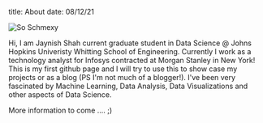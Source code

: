 title: About
date: 08/12/21

![So Schmexy][my_sweet_photo]

Hi, I am Jaynish Shah current graduate student in Data Science @ Johns Hopkins Univeristy Whitting School of Engineering. Currently I work as a technology analyst for Infosys contracted at Morgan Stanley in New York! This is my first github page and I will try to use this to show case my projects or as a blog (PS I'm not much of a blogger!). I've been very fascinated by Machine Learning, Data Analysis, Data Visualizations and other aspects of Data Science.

More information to come .... ;)

[my_sweet_photo]: {static}/images/jay.jpg